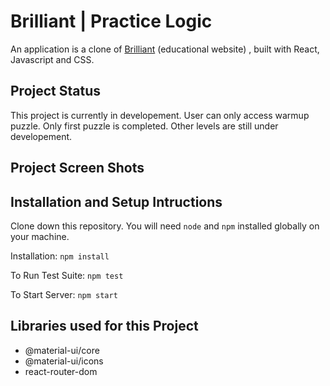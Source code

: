 # Brilliant | Practice Logic

An application is a clone of [Brilliant](https://brilliant.org/courses/logic-deduction/) (educational website) , built with React, Javascript and CSS.

## Project Status

This project is currently in developement. User can only access warmup puzzle. Only first puzzle is completed. Other levels are still under developement.

## Project Screen Shots

## Installation and Setup Intructions

Clone down this repository. You will need `node` and `npm` installed globally on your machine.

Installation:
`npm install`

To Run Test Suite:
`npm test`

To Start Server:
`npm start`

## Libraries used for this Project

-   @material-ui/core
-   @material-ui/icons
-   react-router-dom
